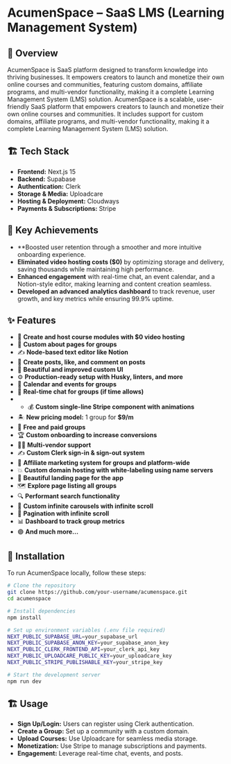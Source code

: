 # AcumenSpace – SaaS LMS (Learning Management System)

## 🚀 Overview
AcumenSpace is SaaS platform designed to transform knowledge into thriving businesses. It empowers creators to launch and monetize their own online courses and communities, featuring custom domains, affiliate programs, and multi-vendor functionality, making it a complete Learning Management System (LMS) solution.
AcumenSpace is a scalable, user-friendly SaaS platform that empowers creators to launch and monetize their own online courses and communities. It includes support for custom domains, affiliate programs, and multi-vendor functionality, making it a complete Learning Management System (LMS) solution.

## 🏗️ Tech Stack
- **Frontend:** Next.js 15
- **Backend:** Supabase
- **Authentication:** Clerk
- **Storage & Media:** Uploadcare
- **Hosting & Deployment:** Cloudways
- **Payments & Subscriptions:** Stripe

## 🎯 Key Achievements
- **Boosted user retention  through a smoother and more intuitive onboarding experience.
- **Eliminated video hosting costs ($0)** by optimizing storage and delivery, saving thousands while maintaining high performance.
- **Enhanced engagement** with real-time chat, an event calendar, and a Notion-style editor, making learning and content creation seamless.
- **Developed an advanced analytics dashboard** to track revenue, user growth, and key metrics while ensuring 99.9% uptime.

## ✨ Features
- 🎥 **Create and host course modules with $0 video hosting**
- 📃 **Custom about pages for groups**
- ✍️ **Node-based text editor like Notion**
- 📱 **Create posts, like, and comment on posts**
- 🎨 **Beautiful and improved custom UI**
- ⚙️ **Production-ready setup with Husky, linters, and more**
- 📅 **Calendar and events for groups**
- 💬 **Real-time chat for groups (if time allows)**
- - 💰 **Custom single-line Stripe component with animations**
- 🏝️ **New pricing model:** 1 group for **$9/m** 
- 🎁 **Free and paid groups**
- 🏆 **Custom onboarding to increase conversions**
- 🧑‍💼 **Multi-vendor support**
- ✍️ **Custom Clerk sign-in & sign-out system**
- 🤝 **Affiliate marketing system for groups and platform-wide**
- 💥 **Custom domain hosting with white-labeling using name servers**
- 📄 **Beautiful landing page for the app**
- 🗺️ **Explore page listing all groups**
- 🔍 **Performant search functionality**
- 🛝 **Custom infinite carousels with infinite scroll**
- 🔢 **Pagination with infinite scroll**
- 📊 **Dashboard to track group metrics**
- 🟣 **And much more...**

## 🔧 Installation
To run AcumenSpace locally, follow these steps:

```bash
# Clone the repository
git clone https://github.com/your-username/acumenspace.git
cd acumenspace

# Install dependencies
npm install

# Set up environment variables (.env file required)
NEXT_PUBLIC_SUPABASE_URL=your_supabase_url
NEXT_PUBLIC_SUPABASE_ANON_KEY=your_supabase_anon_key
NEXT_PUBLIC_CLERK_FRONTEND_API=your_clerk_api_key
NEXT_PUBLIC_UPLOADCARE_PUBLIC_KEY=your_uploadcare_key
NEXT_PUBLIC_STRIPE_PUBLISHABLE_KEY=your_stripe_key

# Start the development server
npm run dev
```

## 🏗️ Usage
- **Sign Up/Login:** Users can register using Clerk authentication.
- **Create a Group:** Set up a community with a custom domain.
- **Upload Courses:** Use Uploadcare for seamless media storage.
- **Monetization:** Use Stripe to manage subscriptions and payments.
- **Engagement:** Leverage real-time chat, events, and posts.



